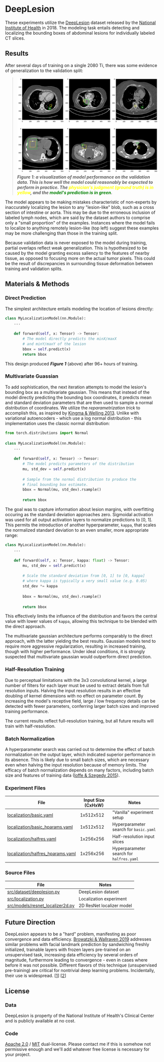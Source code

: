# DeepLesion
These experiments utilize the [DeepLesion](https://nihcc.app.box.com/v/DeepLesion) dataset released by the [National Institute of Health](https://www.nih.gov/news-events/news-releases/nih-clinical-center-releases-dataset-32000-ct-images) in 2018. The modeling task entails detecting and localizing the bounding boxes of abdominal lesions for individually labeled CT slices.

## Results
After several days of training on a single 2080 Ti, there was some evidence of generalization to the validation split:

> ![Figure 1](images/initial_localization.png)  
***Figure 1: a visualization of model performance on the validation data. This is how well the model could reasonably be expected to perform in practice. The <span style="color:yellow">physician's judgment (ground truth) is in yellow</span>, and the <span style="color:green">model's prediction is in green</span>.***

The model appears to be making mistakes characteristic of non-experts by inaccurately localizing the lesion to any "lesion-like" blob, such as a cross section of intestine or aorta. This may be due to the erroneous inclusion of labeled lymph nodes, which are said by the dataset authors to comprise only a "small proportion" of the examples. Instances where the model fails to localize to anything remotely lesion-like (top left) suggest these examples may be more challenging than those in the training split.

Because validation data is never exposed to the model during training, partial overlaps reflect weak generalization. This is hypothesized to be caused by the model granting excess saliency to the features of nearby tissue, as opposed to focusing more on the actual tumor pixels. This could be the result of discrepancies in surrounding tissue deformation between training and validation splits.

## Materials & Methods
### Direct Prediction
The simplest architecture entails modeling the location of lesions directly:

```python
class MyLocalizationModel(nn.Module):
    ...

    def forward(self, x: Tensor) -> Tensor:
        # The model directly predicts the minX/maxX
        # and minY/maxY of the lesion
        bbox = self.predict(x)        
        return bbox
```

This design produced ***Figure 1*** (above) after 96+ hours of training.

### Multivariate Guassian
To add sophistication, the next iteration attempts to model the lesion's bounding box as a multivariate gaussian. This means that instead of the model directly predicting the bounding box coordinates, it predicts mean and standard deviation parameters that are then used to sample a normal distribution of coordinates. We utilize the *reparametrization trick* to accomplish this, as inspired by [Kingma & Welling 2013](https://arxiv.org/abs/1312.6114). Unlike with variational autoencoders - which use a log normal distribution - this implementation uses the classic normal distribution:

```python
from torch.distributions import Normal

class MyLocalizationModel(nn.Module):
    ...

    def forward(self, x: Tensor) -> Tensor:
        # The model predicts parameters of the distribution
        mu, std_dev = self.predict(x)

        # Sample from the normal distribution to produce the
        # final bounding box estimate.
        bbox = Normal(mu, std_dev).rsample()
        
        return bbox
```

The goal was to capture information about lesion margins, with overfitting occuring as the standard deviation approaches zero. Sigmoidal activation was used for all output activation layers to normalize predictions to [0, 1]. This permits the introduction of another hyperparameter, `kappa`, that scales the normalized standard deviation to an even smaller, more appropriate range:

```python
class MyLocalizationModel(nn.Module):
    ...

    def forward(self, x: Tensor, kappa: float) -> Tensor:
        mu, std_dev = self.predict(x)

        # Scale the standard deviation from [0, 1] to [0, kappa]
        # where kappa is typically a very small value (e.g. 0.05)
        std_dev *= kappa

        bbox = Normal(mu, std_dev).rsample()
        
        return bbox
```

This effectively limits the influence of the distribution and favors the central value with lower values of `kappa`, allowing this technique to be blended with the direct approach.

The multivariate gaussian architecture performs comparably to the direct approach, with the latter yielding the best results. Gaussian models tend to require more aggressive regularization, resulting in increased training, though with higher performance. Under ideal conditions, it is strongly suspected that multivariate gaussian would outperform direct prediction.

### Half-Resolution Training
Due to perceptual limitations with the 3x3 convolutional kernel, a large number of filters for each layer must be used to extract details from full resolution inputs. Halving the input resolution results in an effective doubling of kernel dimensions with no effect on parameter count. By increasing the model's receptive field, large / low frequency details can be detected with fewer parameters, conferring larger batch sizes and improved training performance.

The current results reflect full-resolution training, but all future results will train with half-resolution.

### Batch Normalization
A hyperparameter search was carried out to determine the effect of batch normalization on the output layer, which indicated superior performance in its absence. This is likely due to small batch sizes, which are necessary even when halving the input resolution because of memory limits. The efficacy of batch normalization depends on many factors, including batch size and features of training data ([Ioffe & Szegedy 2015](https://arxiv.org/abs/1502.03167v3)).

### Experiment Files
| File                                                                 | Input Size (CxHxW) | Notes
| -------------------------------------------------------------------- | ------------------ | ------
| [localization/basic.yaml](localization/basic.yaml)                   | 1x512x512          | "Vanilla" experiment setup
| [localization/basic_hparams.yaml](localization/basic_hparams.yaml)   | 1x512x512          | Hyperparameter search for `basic.yaml`
| [localization/halfres.yaml](localization/halfres.yaml)               | 1x256x256          | Half-resolution input slices
| [localization/halfres_hparams.yaml](localization/basic_hparams.yaml) | 1x256x256          | Hyperparameter search for `halfres.yaml`

### Source Files
| File                                                                     | Notes
| ------------------------------------------------------------------------ | ----- 
| [src/dataset/deeplesion.py](/src/dataset/deeplesion.py)                  | DeepLesion dataset
| [src/localization.py](/src/localization.py)                              | Localization experiment
| [src/models/resnet_localizer2d.py](/src/models/resnet_localizer2d.py)    | 2D ResNet localizer model

## Future Direction
DeepLesion appears to be a "hard" problem, manifesting as poor convergence and data efficiency. [Browatzki & Wallraven 2019](https://arxiv.org/abs/1911.10448) addresses similar problems with facial landmark prediction by sandwiching freshly initialized, trainable layers with frozen layers pre-trained on an unsupervised task, increasing data efficiency by several orders of magnitude, furthermore leading to convergence - even in cases where before it was not possible. Different flavors of this technique (unsupervised pre-training) are critical for nontrivial deep learning problems. Incidentally, their use is widespread. [[1](https://arxiv.org/abs/1911.10448)] [[2](https://arxiv.org/abs/1707.08475)]

## License
### Data
DeepLesion is property of the National Institute of Health's Clinical Center and is publicly available at no cost.

### Code
[Apache 2.0](../../LICENSE-Apache) / [MIT](../../LICENSE-MIT) dual-license. Please contact me if this is somehow not permissive enough and we'll add whatever free license is necessary for your project.

